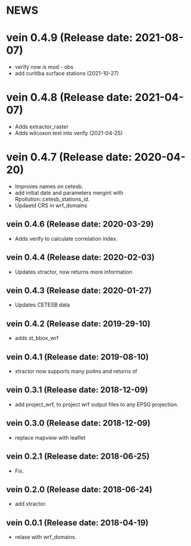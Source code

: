 NEWS
===========

# vein 0.4.9 (Release date: 2021-08-07)
- verify now is mod - obs
- add curitiba surface stations (2021-10-27)

# vein 0.4.8 (Release date: 2021-04-07)

- Adds extractor_raster
- Adds wilcoxon test into verify (2021-04-25)

# vein 0.4.7 (Release date: 2020-04-20)

- Improves names on cetesb.
- add initial date and parameters mergint with Rpollution::cetesb_stations_id.
- Updaetd CRS in wrf_domains 

## vein 0.4.6 (Release date: 2020-03-29)

- Adds verify to calculate correlation index.

## vein 0.4.4 (Release date: 2020-02-03)

- Updates xtractor, now returns more information

## vein 0.4.3 (Release date: 2020-01-27)

- Updates CETESB data

## vein 0.4.2 (Release date: 2019-29-10)

- adds st_bbox_wrf

## vein 0.4.1 (Release date: 2019-08-10)

- xtractor now supports many poitns and returns sf

## vein 0.3.1 (Release date: 2018-12-09)

- add project_wrf, to project wrf output files to any EPSG projection.

## vein 0.3.0 (Release date: 2018-12-09)

- replace mapview with leaflet

## vein 0.2.1 (Release date: 2018-06-25)

- Fix.

## vein 0.2.0 (Release date: 2018-06-24)

- add xtractor.

## vein 0.0.1 (Release date: 2018-04-19)

- relase with wrf_domains.
